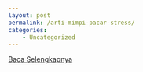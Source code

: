 ```yaml
---
layout: post
permalink: /arti-mimpi-pacar-stress/
categories:
    - Uncategorized
---
```


[Baca Selengkapnya](/04)